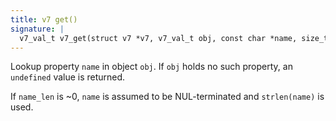 ```yaml
---
title: v7 get()
signature: |
  v7_val_t v7_get(struct v7 *v7, v7_val_t obj, const char *name, size_t name_len);
---
```


Lookup property `name` in object `obj`. If `obj` holds no such property,
an `undefined` value is returned.

If `name_len` is ~0, `name` is assumed to be NUL-terminated and
`strlen(name)` is used. 

